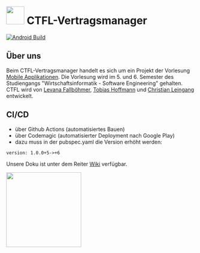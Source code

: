 # <img src="https://user-images.githubusercontent.com/57496350/150943492-d3499ff5-fc92-4efc-a9ee-dcfc4ebab8e0.jpg" width="48"> CTFL-Vertragsmanager
[![Android Build](https://github.com/christian-leingang/CTFL-Vertragsmanager/actions/workflows/android_build.yml/badge.svg?branch=android-deploy)](https://github.com/christian-leingang/CTFL-Vertragsmanager/actions/workflows/android_build.yml)
## Über uns

Beim CTFL-Vertragsmanager handelt es sich um ein Projekt der Vorlesung [Mobile Applikationen](https://github.com/michael-spengler/Entwicklung-mobiler-applikationen-p-f). Die Vorlesung wird im 5. und 6. Semester des Studiengangs "Wirtschaftsinformatik - Software Engineering" gehalten. CTFL wird von [Levana Fallböhmer](https://github.com/Levana-Fallboehmer), [Tobias Hoffmann](https://github.com/tobiashoffmann) und [Christian Leingang](https://github.com/MrChrisse) entwickelt.

## CI/CD

- über Github Actions (automatisiertes Bauen)
- über Codemagic (automatisierter Deployment nach Google Play)
- dazu muss in der pubspec.yaml die Version erhöht werden:

```
version: 1.0.0+5->+6
```

Unsere Doku ist unter dem Reiter [Wiki](https://github.com/MrChrisse/CTFL-Vertragsmanager/wiki/1.-%C3%9Cber-Uns) verfügbar.

<a href="https://play.google.com/store/apps/details?id=com.ctfl.ctfl_vertragsmanager"><img src="https://upload.wikimedia.org/wikipedia/commons/thumb/7/78/Google_Play_Store_badge_EN.svg/1200px-Google_Play_Store_badge_EN.svg.png" width="200"></img></a>
